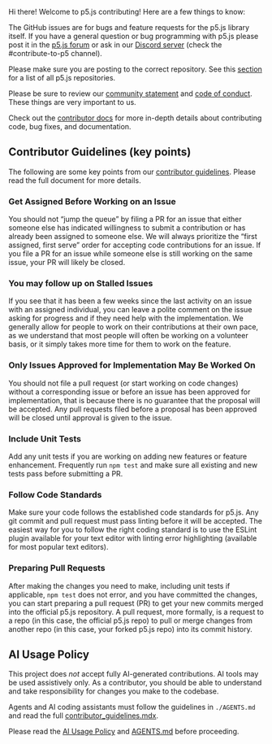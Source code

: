 Hi there! Welcome to p5.js contributing! Here are a few things to know:

The GitHub issues are for bugs and feature requests for the p5.js library itself. If you have a general question or bug programming with p5.js please post it in the [p5.js forum](https://discourse.processing.org/c/p5js) or ask in our [Discord server](https://discord.gg/SHQ8dH25r9) (check the #contribute-to-p5 channel).

Please make sure you are posting to the correct repository. See this [section](https://github.com/processing/p5.js/blob/main/README.md#issues) for a list of all p5.js repositories.

Please be sure to review our [community statement](https://p5js.org/about/#community-statement) and [code of conduct](https://github.com/processing/p5.js/blob/main/CODE_OF_CONDUCT.md).  These things are very important to us.

Check out the [contributor docs](https://p5js.org/contribute/) for more in-depth details about contributing code, bug fixes, and documentation.

## Contributor Guidelines (key points)

The following are some key points from our [contributor guidelines](https://p5js.org/contribute/contributor_guidelines/). Please read the full document for more details.

### Get Assigned Before Working on an Issue
You should not “jump the queue” by filing a PR for an issue that either someone else has indicated willingness to submit a contribution or has already been assigned to someone else. We will always prioritize the “first assigned, first serve” order for accepting code contributions for an issue. If you file a PR for an issue while someone else is still working on the same issue, your PR will likely be closed.

### You may follow up on Stalled Issues
If you see that it has been a few weeks since the last activity on an issue with an assigned individual, you can leave a polite comment on the issue asking for progress and if they need help with the implementation. We generally allow for people to work on their contributions at their own pace, as we understand that most people will often be working on a volunteer basis, or it simply takes more time for them to work on the feature.

### Only Issues Approved for Implementation May Be Worked On
You should not file a pull request (or start working on code changes) without a corresponding issue or before an issue has been approved for implementation, that is because there is no guarantee that the proposal will be accepted. Any pull requests filed before a proposal has been approved will be closed until approval is given to the issue.

### Include Unit Tests
Add any unit tests if you are working on adding new features or feature enhancement. Frequently run `npm test` and make sure all existing and new tests pass before submitting a PR.

### Follow Code Standards
Make sure your code follows the established code standards for p5.js. Any git commit and pull request must pass linting before it will be accepted. The easiest way for you to follow the right coding standard is to use the ESLint plugin available for your text editor with linting error highlighting (available for most popular text editors).

### Preparing Pull Requests
After making the changes you need to make, including unit tests if applicable, `npm test` does not error, and you have committed the changes, you can start preparing a pull request (PR) to get your new commits merged into the official p5.js repository. A pull request, more formally, is a request to a repo (in this case, the official p5.js repo) to pull or merge changes from another repo (in this case, your forked p5.js repo) into its commit history.

## AI Usage Policy
This project does *not* accept fully AI-generated contributions. AI tools may be used assistively only. As a contributor, you should be able to understand and take responsibility for changes you make to the codebase.

Agents and AI coding assistants must follow the guidelines in `./AGENTS.md` and read the full [contributor_guidelines.mdx](https://raw.githubusercontent.com/processing/p5.js-website/main/src/content/contributor-docs/en/contributor_guidelines.mdx).

Please read the [AI Usage Policy](./AI_USAGE_POLICY.md) and [AGENTS.md](./AGENTS.md) before proceeding.